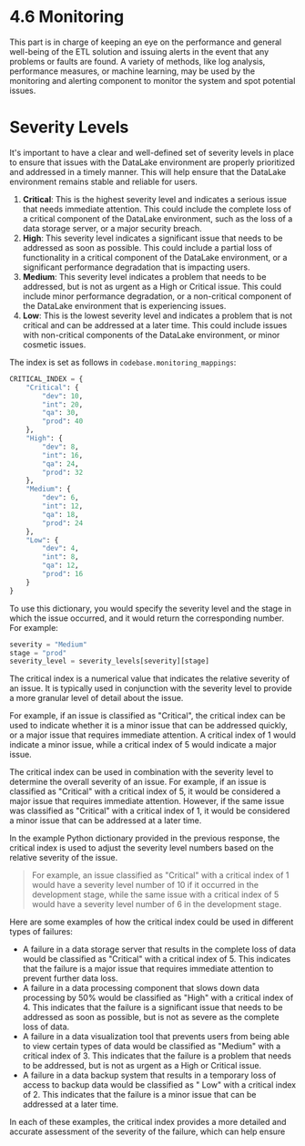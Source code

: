 # 4.6 Monitoring

This part is in charge of keeping an eye on the performance and general well-being of the ETL solution and issuing
alerts in the event that any problems or faults are found. A variety of methods, like log analysis, performance
measures, or machine learning, may be used by the monitoring and alerting component to monitor the system and spot
potential issues.

# Severity Levels

It's important to have a clear and well-defined set of severity levels in place to ensure that issues with the DataLake
environment are properly prioritized and addressed in a timely manner. This will help ensure that the DataLake
environment remains stable and reliable for users.

1. **Critical**: This is the highest severity level and indicates a serious issue that needs immediate attention. This
   could include the complete loss of a critical component of the DataLake environment, such as the loss of a data
   storage server, or a major security breach.
2. **High**: This severity level indicates a significant issue that needs to be addressed as soon as possible. This
   could include a partial loss of functionality in a critical component of the DataLake environment, or a significant
   performance degradation that is impacting users.
3. **Medium**: This severity level indicates a problem that needs to be addressed, but is not as urgent as a High or
   Critical issue. This could include minor performance degradation, or a non-critical component of the DataLake
   environment that is experiencing issues.
4. **Low**: This is the lowest severity level and indicates a problem that is not critical and can be addressed at a
   later time. This could include issues with non-critical components of the DataLake environment, or minor cosmetic
   issues.

The index is set as follows in `codebase.monitoring_mappings`:

```python
CRITICAL_INDEX = {
    "Critical": {
        "dev": 10,
        "int": 20,
        "qa": 30,
        "prod": 40
    },
    "High": {
        "dev": 8,
        "int": 16,
        "qa": 24,
        "prod": 32
    },
    "Medium": {
        "dev": 6,
        "int": 12,
        "qa": 18,
        "prod": 24
    },
    "Low": {
        "dev": 4,
        "int": 8,
        "qa": 12,
        "prod": 16
    }
}
```

To use this dictionary, you would specify the severity level and the stage in which the issue occurred, and it would
return the corresponding number. For example:

```python
severity = "Medium"
stage = "prod"
severity_level = severity_levels[severity][stage]
```

The critical index is a numerical value that indicates the relative severity of an issue. It is typically used in
conjunction with the severity level to provide a more granular level of detail about the issue.

For example, if an issue is classified as "Critical", the critical index can be used to indicate whether it is a minor
issue that can be addressed quickly, or a major issue that requires immediate attention. A critical index of 1 would
indicate a minor issue, while a critical index of 5 would indicate a major issue.

The critical index can be used in combination with the severity level to determine the overall severity of an issue. For
example, if an issue is classified as "Critical" with a critical index of 5, it would be considered a major issue that
requires immediate attention. However, if the same issue was classified as "Critical" with a critical index of 1, it
would be considered a minor issue that can be addressed at a later time.

In the example Python dictionary provided in the previous response, the critical index is used to adjust the severity
level numbers based on the relative severity of the issue.

> For example, an issue classified as "Critical" with a critical index of 1 would have a severity level number of 10 if
> it occurred in the development stage, while the same issue with a critical index of 5 would have a severity level
> number
> of 6 in the development stage.

Here are some examples of how the critical index could be used in different types of failures:

- A failure in a data storage server that results in the complete loss of data would be classified as "Critical" with a
  critical index of 5. This indicates that the failure is a major issue that requires immediate attention to prevent
  further data loss.
- A failure in a data processing component that slows down data processing by 50% would be classified as "High" with a
  critical index of 4. This indicates that the failure is a significant issue that needs to be addressed as soon as
  possible, but is not as severe as the complete loss of data.
- A failure in a data visualization tool that prevents users from being able to view certain types of data would be
  classified as "Medium" with a critical index of 3. This indicates that the failure is a problem that needs to be
  addressed, but is not as urgent as a High or Critical issue.
- A failure in a data backup system that results in a temporary loss of access to backup data would be classified as "
  Low" with a critical index of 2. This indicates that the failure is a minor issue that can be addressed at a later
  time.

In each of these examples, the critical index provides a more detailed and accurate assessment of the severity of the
failure, which can help ensure
